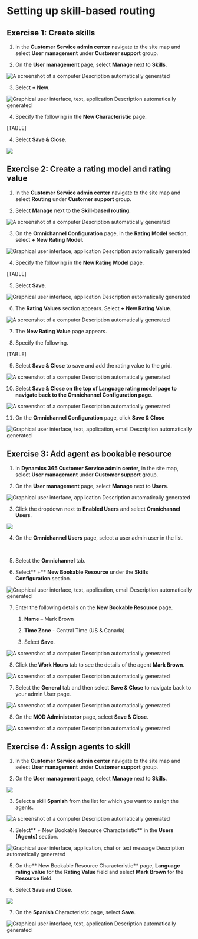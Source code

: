 # Setting up skill-based routing

## Exercise 1: Create skills

1.  In the **Customer Service admin center** navigate to the site map
    and select **User management** under **Customer support** group.

2.  On the **User management** page, select **Manage** next to
    **Skills**.

![A screenshot of a computer Description automatically
generated](./media/media8/image1.png)

3.  Select **+ New**.

![Graphical user interface, text, application Description automatically
generated](./media/media8/image2.png)

4.  Specify the following in the **New Characteristic** page.

[TABLE]

4.  Select **Save & Close**.

![](./media/media8/image3.png)

## Exercise 2: Create a rating model and rating value

1.  In the **Customer Service admin center** navigate to the site map
    and select **Routing** under **Customer support** group.

2.  Select **Manage** next to the **Skill-based routing**.

![A screenshot of a computer Description automatically
generated](./media/media8/image4.png)

3.  On the **Omnichannel Configuration** page, in the **Rating
    Model** section, select **+ New Rating Model**.

![Graphical user interface, application Description automatically
generated](./media/media8/image5.png)

4.  Specify the following in the **New Rating Model** page.

[TABLE]

5.  Select **Save**.

![Graphical user interface, application Description automatically
generated](./media/media8/image6.png)

6.  The **Rating Values** section appears. Select **+** **New Rating
    Value**.

![A screenshot of a computer Description automatically
generated](./media/media8/image7.png)

7.  The **New Rating Value** page appears.

8.  Specify the following.

[TABLE]

9.  Select **Save & Close** to save and add the rating value to the
    grid.

![A screenshot of a computer Description automatically
generated](./media/media8/image8.png)

10. Select **Save & Close on the top of Language rating model page to
    navigate back to the Omnichannel Configuration page**.

![A screenshot of a computer Description automatically
generated](./media/media8/image9.png)

11. On the **Omnichannel Configuration** page, click **Save & Close**

![Graphical user interface, text, application, email Description
automatically generated](./media/media8/image10.png)

## Exercise 3: Add agent as bookable resource

1.  In **Dynamics 365 Customer Service admin center**, in the site map,
    select **User management** under **Customer support** group.

2.  On the **User management** page, select **Manage** next
    to **Users**.

![Graphical user interface, application Description automatically
generated](./media/media8/image11.png)

3.  Click the dropdown next to **Enabled Users** and select
    **Omnichannel Users**.

![](./media/media8/image12.png)

4.  On the **Omnichannel Users** page, select a user admin user in the
    list.

&nbsp;

5.  Select the **Omnichannel** tab.

6.  Select** +** **New Bookable Resource** under the **Skills
    Configuration** section.

![Graphical user interface, text, application, email Description
automatically generated](./media/media8/image13.png)

7.  Enter the following details on the **New Bookable Resource** page.

    1.  **Name** – Mark Brown

    2.  **Time Zone** - Central Time (US & Canada)

    3.  Select **Save**.

![A screenshot of a computer Description automatically
generated](./media/media8/image14.png)

8.  Click the **Work Hours** tab to see the details of the agent **Mark
    Brown**.

![A screenshot of a computer Description automatically
generated](./media/media8/image15.png)

7.  Select the **General** tab and then select **Save & Close** to
    navigate back to your admin User page.

![A screenshot of a computer Description automatically
generated](./media/media8/image16.png)

8.  On the **MOD Administrator** page, select **Save & Close**.

![A screenshot of a computer Description automatically
generated](./media/media8/image17.png)

## Exercise 4: Assign agents to skill

1.  In the **Customer Service admin center** navigate to the site map
    and select **User management** under **Customer support** group.

2.  On the **User management** page, select **Manage** next
    to **Skills**.

![](./media/media8/image1.png)

3.  Select a skill **Spanish** from the list for which you want to
    assign the agents.

![A screenshot of a computer Description automatically
generated](./media/media8/image18.png)

4.  Select** + New Bookable Resource Characteristic** in the **Users
    (Agents)** section.

![Graphical user interface, application, chat or text message
Description automatically generated](./media/media8/image19.png)

5.  On the** New Bookable Resource Characteristic** page, **Language
    rating value** for the **Rating Value** field and select **Mark
    Brown** for the **Resource** field.

6.  Select **Save and Close**.

![](./media/media8/image20.png)

7.  On the **Spanish** Characteristic page, select **Save**.

![Graphical user interface, text, application Description automatically
generated](./media/media8/image21.png)
